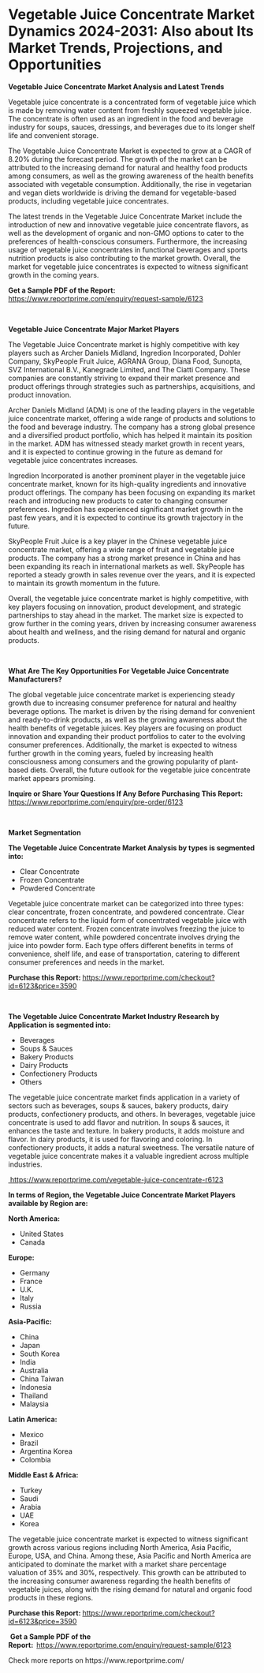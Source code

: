 <p><h1>Vegetable Juice Concentrate Market Dynamics 2024-2031: Also about Its Market Trends, Projections, and Opportunities</h1></p><p><strong>Vegetable Juice Concentrate Market Analysis and Latest Trends</strong></p>
<p><p>Vegetable juice concentrate is a concentrated form of vegetable juice which is made by removing water content from freshly squeezed vegetable juice. The concentrate is often used as an ingredient in the food and beverage industry for soups, sauces, dressings, and beverages due to its longer shelf life and convenient storage.</p><p>The Vegetable Juice Concentrate Market is expected to grow at a CAGR of 8.20% during the forecast period. The growth of the market can be attributed to the increasing demand for natural and healthy food products among consumers, as well as the growing awareness of the health benefits associated with vegetable consumption. Additionally, the rise in vegetarian and vegan diets worldwide is driving the demand for vegetable-based products, including vegetable juice concentrates.</p><p>The latest trends in the Vegetable Juice Concentrate Market include the introduction of new and innovative vegetable juice concentrate flavors, as well as the development of organic and non-GMO options to cater to the preferences of health-conscious consumers. Furthermore, the increasing usage of vegetable juice concentrates in functional beverages and sports nutrition products is also contributing to the market growth. Overall, the market for vegetable juice concentrates is expected to witness significant growth in the coming years.</p></p>
<p><strong>Get a Sample PDF of the Report:&nbsp;</strong> <a href="https://www.reportprime.com/enquiry/request-sample/6123">https://www.reportprime.com/enquiry/request-sample/6123</a></p>
<p>&nbsp;</p>
<p><strong>Vegetable Juice Concentrate Major Market Players</strong></p>
<p><p>The Vegetable Juice Concentrate market is highly competitive with key players such as Archer Daniels Midland, Ingredion Incorporated, Dohler Company, SkyPeople Fruit Juice, AGRANA Group, Diana Food, Sunopta, SVZ International B.V., Kanegrade Limited, and The Ciatti Company. These companies are constantly striving to expand their market presence and product offerings through strategies such as partnerships, acquisitions, and product innovation.</p><p>Archer Daniels Midland (ADM) is one of the leading players in the vegetable juice concentrate market, offering a wide range of products and solutions to the food and beverage industry. The company has a strong global presence and a diversified product portfolio, which has helped it maintain its position in the market. ADM has witnessed steady market growth in recent years, and it is expected to continue growing in the future as demand for vegetable juice concentrates increases.</p><p>Ingredion Incorporated is another prominent player in the vegetable juice concentrate market, known for its high-quality ingredients and innovative product offerings. The company has been focusing on expanding its market reach and introducing new products to cater to changing consumer preferences. Ingredion has experienced significant market growth in the past few years, and it is expected to continue its growth trajectory in the future.</p><p>SkyPeople Fruit Juice is a key player in the Chinese vegetable juice concentrate market, offering a wide range of fruit and vegetable juice products. The company has a strong market presence in China and has been expanding its reach in international markets as well. SkyPeople has reported a steady growth in sales revenue over the years, and it is expected to maintain its growth momentum in the future.</p><p>Overall, the vegetable juice concentrate market is highly competitive, with key players focusing on innovation, product development, and strategic partnerships to stay ahead in the market. The market size is expected to grow further in the coming years, driven by increasing consumer awareness about health and wellness, and the rising demand for natural and organic products.</p></p>
<p>&nbsp;</p>
<p><strong>What Are The Key Opportunities For Vegetable Juice Concentrate Manufacturers?</strong></p>
<p><p>The global vegetable juice concentrate market is experiencing steady growth due to increasing consumer preference for natural and healthy beverage options. The market is driven by the rising demand for convenient and ready-to-drink products, as well as the growing awareness about the health benefits of vegetable juices. Key players are focusing on product innovation and expanding their product portfolios to cater to the evolving consumer preferences. Additionally, the market is expected to witness further growth in the coming years, fueled by increasing health consciousness among consumers and the growing popularity of plant-based diets. Overall, the future outlook for the vegetable juice concentrate market appears promising.</p></p>
<p><strong>Inquire or Share Your Questions If Any Before Purchasing This Report:</strong> <a href="https://www.reportprime.com/enquiry/pre-order/6123">https://www.reportprime.com/enquiry/pre-order/6123</a></p>
<p>&nbsp;</p>
<p><strong>Market Segmentation</strong></p>
<p><strong>The Vegetable Juice Concentrate Market Analysis by types is segmented into:</strong></p>
<p><ul><li>Clear Concentrate</li><li>Frozen Concentrate</li><li>Powdered Concentrate</li></ul></p>
<p><p>Vegetable juice concentrate market can be categorized into three types: clear concentrate, frozen concentrate, and powdered concentrate. Clear concentrate refers to the liquid form of concentrated vegetable juice with reduced water content. Frozen concentrate involves freezing the juice to remove water content, while powdered concentrate involves drying the juice into powder form. Each type offers different benefits in terms of convenience, shelf life, and ease of transportation, catering to different consumer preferences and needs in the market.</p></p>
<p><strong>Purchase this Report:&nbsp;</strong><a href="https://www.reportprime.com/checkout?id=6123&price=3590">https://www.reportprime.com/checkout?id=6123&price=3590</a></p>
<p>&nbsp;</p>
<p><strong>The Vegetable Juice Concentrate Market Industry Research by Application is segmented into:</strong></p>
<p><ul><li>Beverages</li><li>Soups & Sauces</li><li>Bakery Products</li><li>Dairy Products</li><li>Confectionery Products</li><li>Others</li></ul></p>
<p><p>The vegetable juice concentrate market finds application in a variety of sectors such as beverages, soups & sauces, bakery products, dairy products, confectionery products, and others. In beverages, vegetable juice concentrate is used to add flavor and nutrition. In soups & sauces, it enhances the taste and texture. In bakery products, it adds moisture and flavor. In dairy products, it is used for flavoring and coloring. In confectionery products, it adds a natural sweetness. The versatile nature of vegetable juice concentrate makes it a valuable ingredient across multiple industries.</p></p>
<p><a href="https://www.reportprime.com/vegetable-juice-concentrate-r6123">&nbsp;https://www.reportprime.com/vegetable-juice-concentrate-r6123</a></p>
<p><strong>In terms of Region, the Vegetable Juice Concentrate Market Players available by Region are:</strong></p>
<p>
    <p> <strong> North America: </strong>
        <ul>
            <li>United States</li>
            <li>Canada</li>
        </ul>
        </p> 
    <p> <strong> Europe: </strong>
        <ul>
            <li>Germany</li>
            <li>France</li>
            <li>U.K.</li>
            <li>Italy</li>
            <li>Russia</li>
        </ul>
        </p> 
    <p> <strong> Asia-Pacific: </strong>
        <ul>
            <li>China</li>
            <li>Japan</li>
            <li>South Korea</li>
            <li>India</li>
            <li>Australia</li>
            <li>China Taiwan</li>
            <li>Indonesia</li>
            <li>Thailand</li>
            <li>Malaysia</li>
        </ul>
        </p> 
    <p> <strong> Latin America: </strong>
        <ul>
            <li>Mexico</li>
            <li>Brazil</li>
            <li>Argentina Korea</li>
            <li>Colombia</li>
        </ul>
        </p> 
    <p> <strong> Middle East & Africa: </strong>
        <ul>
            <li>Turkey</li>
            <li>Saudi</li>
            <li>Arabia</li>
            <li>UAE</li>
            <li>Korea</li>
        </ul>
    </p>
    </p>
<p><p>The vegetable juice concentrate market is expected to witness significant growth across various regions including North America, Asia Pacific, Europe, USA, and China. Among these, Asia Pacific and North America are anticipated to dominate the market with a market share percentage valuation of 35% and 30%, respectively. This growth can be attributed to the increasing consumer awareness regarding the health benefits of vegetable juices, along with the rising demand for natural and organic food products in these regions.</p></p>
<p><strong>Purchase this Report: </strong><a href="https://www.reportprime.com/checkout?id=6123&price=3590">https://www.reportprime.com/checkout?id=6123&price=3590</a></p>
<p>&nbsp;<strong>Get a Sample PDF of the Report:&nbsp;&nbsp;</strong><a href="https://www.reportprime.com/enquiry/request-sample/6123">https://www.reportprime.com/enquiry/request-sample/6123</a></p>
<p><strong></strong></p>
<p>Check more reports on https://www.reportprime.com/</p>